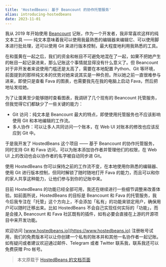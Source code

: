 ```yaml
---
title: 'HostedBeans: 基于 Beancount 的协作托管服务'
alias: introducing-hostedbeans
date: 2023-11-01
---
```


我从 2019 年开始使用 [Beancount](https://github.com/beancount/beancount) 记账，作为一个开发者，我非常喜欢这样的纯文本工具 —— 纯文本意味着我可以使用我最熟悉的编辑器来编辑它、可以使用脚本进行批处理，还可以使用 Git 来进行版本控制，最大程度地利用我熟悉的工具。

在和蛋黄在一起之后，我们的资金和帐目不可避免地混在了一起，如果不把她产生的帐目一起记录进来，那么记账这个事情就显得没有什么意义了。但 Beancount 对于非开发者来说使用门槛还是太高了，需要在本地配置 Python、Git 等环境，前面提到的那样纯文本的优势对她来说其实是一种负担。所以她之前一直很难参与进来，即使只是查看 Fava 的图表，也需要我先在我的电脑上启动 Fava，然后把地址发给她。

为了让蛋黄至少能够随时查看图表，我调研了几个现有的 Beancount 托管服务，但我觉得它们都缺少了一些关键的能力：

- Git 访问：纯文本是 Beancount 最大的特点，即使使用托管服务也不应该影响使用 Git 和本地编辑的工作流。
- 多人协作：可以让多人共同访问一个账本，在 Web UI 对账本的修改也应该反应到 Git 中。

于是我开发了 HostedBeans 这个项目 —— 基于 Beancount 的协作托管服务，同时支持 Git 和 Fava 访问，可以为账本添加协作者并管理他们的权限，在 Web UI 上的改动也会以协作者的名字被自动同步进 Git。

使用 HostedBeans 你可以保持之前的工作流不变，在本地使用你熟悉的编辑器、使用 Git 进行版本控制，但同时解锁了随时随地打开 Fava 的能力，而且可以和你的家人共享这种能力，让他们参与到你的记账中来。

目前 HostedBeans 的功能已经全部可用，我还在继续进行一些细节调整来改善体验。如前面所说，HostedBeans 的目标是 Beancount 和 Fava 的托管服务，我今后我专注在「托管」这个方向上，不会添加「私有」的功能来锁定用户，确保用户可以随时迁移出来。比如 HostedBeans 不会自己实现任何实际的「功能」，而是会接入 Beancount 和 Fava 社区既有的插件，如有必要会直接在上游的开源项目中来开发功能。

欢迎访问 [www.hostedbeans.io](https://www.hostedbeans.io) 注册帐号试用，我们的免费版本可以让你创建一个私有的账本并和其他一名协作者一起记账。如有疑问或者建议欢迎通过邮件、Telegram 或者 Twitter 联系我，联系我还可以免费获赠 Pro 帐号。

> 本文原载于 [HostedBeans 的文档页面](https://www.hostedbeans.io/docs/introducing)
